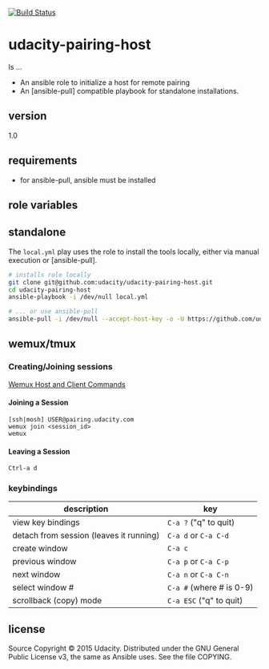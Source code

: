 [![Build Status](https://travis-ci.org/udacity/udacity-pairing-host.svg?branch=master)](https://travis-ci.org/udacity/udacity-pairing-host)

# udacity-pairing-host

Is ...

  - An ansible role to initialize a host for remote pairing
  - An [ansible-pull] compatible playbook for standalone installations.

## version

1.0

## requirements
- for ansible-pull, ansible must be installed

## role variables

## standalone

The `local.yml` play uses the role to install the tools locally, either via manual execution or [ansible-pull].

```bash
# installs role locally
git clone git@github.com:udacity/udacity-pairing-host.git
cd udacity-pairing-host
ansible-playbook -i /dev/null local.yml

# ... or use ansible-pull
ansible-pull -i /dev/null --accept-host-key -o -U https://github.com/udacity/udacity-pairing-host.git
```

## wemux/tmux

### Creating/Joining sessions
[Wemux Host and Client Commands](https://github.com/zolrath/wemux#host-commands)

#### Joining a Session
```
[ssh|mosh] USER@pairing.udacity.com
wemux join <session_id>
wemux
```
#### Leaving a Session
```
Ctrl-a d
```

### keybindings
| description | key
------------- | ---
view key bindings | `C-a ?` ("q" to quit)
detach from session (leaves it running) | `C-a d` or `C-a C-d`
create window | `C-a c`
previous window | `C-a p` or `C-a C-p`
next window | `C-a n` or `C-a C-n`
select window # | `C-a #` (where # is 0-9)
scrollback (copy) mode | `C-a ESC` ("q" to quit)

## license
Source Copyright © 2015 Udacity. Distributed under the GNU General Public License v3, the same as Ansible uses. See the file COPYING.
